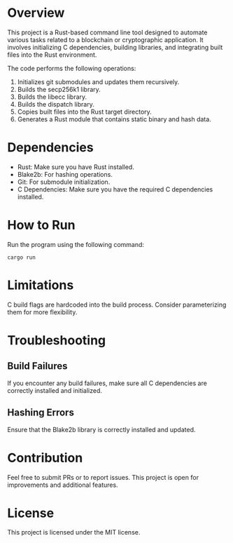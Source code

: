 # Overview
This project is a Rust-based command line tool designed to automate various tasks related to a blockchain or cryptographic application. It involves initializing C dependencies, building libraries, and integrating built files into the Rust environment.

The code performs the following operations:

1. Initializes git submodules and updates them recursively.
2. Builds the secp256k1 library.
3. Builds the libecc library.
4. Builds the dispatch library.
5. Copies built files into the Rust target directory.
6. Generates a Rust module that contains static binary and hash data.


# Dependencies
* Rust: Make sure you have Rust installed.
* Blake2b: For hashing operations.
* Git: For submodule initialization.
* C Dependencies: Make sure you have the required C dependencies installed.


# How to Run
Run the program using the following command:
```shell
cargo run
```

# Limitations
C build flags are hardcoded into the build process. Consider parameterizing them for more flexibility.

# Troubleshooting

## Build Failures
If you encounter any build failures, make sure all C dependencies are correctly installed and initialized.

## Hashing Errors
Ensure that the Blake2b library is correctly installed and updated.

# Contribution
Feel free to submit PRs or to report issues. This project is open for improvements and additional features.

# License
This project is licensed under the MIT license.

